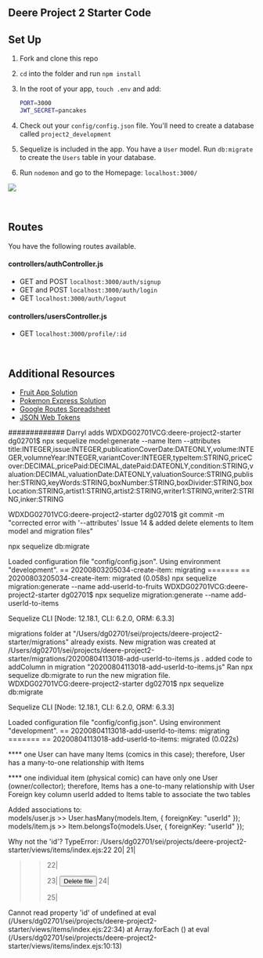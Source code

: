 ## Deere Project 2 Starter Code

## Set Up

1. Fork and clone this repo
1. `cd` into the folder and run `npm install`
1. In the root of your app, `touch .env` and add:

   ```bash
   PORT=3000
   JWT_SECRET=pancakes
   ```

1. Check out your `config/config.json` file. You'll need to create a database called `project2_development`
1. Sequelize is included in the app. You have a `User` model. Run `db:migrate` to create the `Users` table in your database.
1. Run `nodemon` and go to the Homepage: `localhost:3000/`

![](https://i.imgur.com/uuhrOxQ.png)

<br>

## Routes

You have the following routes available.

#### controllers/authController.js

- GET and POST `localhost:3000/auth/signup`
- GET and POST `localhost:3000/auth/login`
- GET `localhost:3000/auth/logout`

#### controllers/usersController.js

- GET `localhost:3000/profile/:id`

<br>

## Additional Resources

- [Fruit App Solution](https://git.generalassemb.ly/jdr-0622/fruit-app-in-class)
- [Pokemon Express Solution](https://git.generalassemb.ly/jdr-0622/pokemon-express-sequelize6)
- [Google Routes Spreadsheet](https://docs.google.com/spreadsheets/d/14-LHKXLtEkp_vKEz3qSKjREnrmSyzQ9fimTlmrPsZsQ/edit#gid=0)
- [JSON Web Tokens](https://jwt.io/)


############# Darryl adds
WDXDG02701VCG:deere-project2-starter dg02701$ npx sequelize model:generate --name Item --attributes title:INTEGER,issue:INTEGER,publicationCoverDate:DATEONLY,volume:INTEGER,volumneYear:INTEGER,variantCover:INTEGER,typeItem:STRING,priceCover:DECIMAL,pricePaid:DECIMAL,datePaid:DATEONLY,condition:STRING,valuation:DECIMAL,valuationDate:DATEONLY,valuationSource:STRING,publisher:STRING,keyWords:STRING,boxNumber:STRING,boxDivider:STRING,boxLocation:STRING,artist1:STRING,artist2:STRING,writer1:STRING,writer2:STRING,inker:STRING

WDXDG02701VCG:deere-project2-starter dg02701$ git commit -m "corrected error with '--attributes' Issue 14 & added delete elements to Item model and migration files"

npx sequelize db:migrate

Loaded configuration file "config/config.json".
Using environment "development".
== 20200803205034-create-item: migrating =======
== 20200803205034-create-item: migrated (0.058s)
npx sequelize migration:generate --name add-userId-to-fruits
WDXDG02701VCG:deere-project2-starter dg02701$ npx sequelize migration:generate --name add-userId-to-items

Sequelize CLI [Node: 12.18.1, CLI: 6.2.0, ORM: 6.3.3]

migrations folder at "/Users/dg02701/sei/projects/deere-project2-starter/migrations" already exists.
New migration was created at /Users/dg02701/sei/projects/deere-project2-starter/migrations/20200804113018-add-userId-to-items.js .
added code to addColumn in migration "20200804113018-add-userId-to-items.js"
Ran npx sequelize db:migrate to run the new migration file.
WDXDG02701VCG:deere-project2-starter dg02701$ npx sequelize db:migrate

Sequelize CLI [Node: 12.18.1, CLI: 6.2.0, ORM: 6.3.3]

Loaded configuration file "config/config.json".
Using environment "development".
== 20200804113018-add-userId-to-items: migrating =======
== 20200804113018-add-userId-to-items: migrated (0.022s)

**** one User can have many Items (comics in this case); therefore, 
   User has a many-to-one relationship with Items
   
**** one individual item (physical comic) can have only one User (owner/collector); therefore,
   Items has a one-to-many relationship with User
   Foreign key column userId added to Items table to associate the two tables
   
Added associations to: <br>
   models/user.js >> User.hasMany(models.Item, { foreignKey: "userId" }); <br>
   models/item.js >> Item.belongsTo(models.User, { foreignKey: "userId" }); <br>

Why not the 'id'?
   TypeError: /Users/dg02701/sei/projects/deere-project2-starter/views/items/index.ejs:22
    20|                 </a>
    21|                 			<!--  ADD DELETE FORM HERE-->
 >> 22| 			<form action="/items/<%= item[i].id %>?_method=DELETE" method="POST">
    23| 				<input type="submit" value="Delete file"/>
    24|             </form>
    25|                         <!-- Add edit link here  -->

Cannot read property 'id' of undefined
    at eval (/Users/dg02701/sei/projects/deere-project2-starter/views/items/index.ejs:22:34)
    at Array.forEach (<anonymous>)
    at eval (/Users/dg02701/sei/projects/deere-project2-starter/views/items/index.ejs:10:13)
